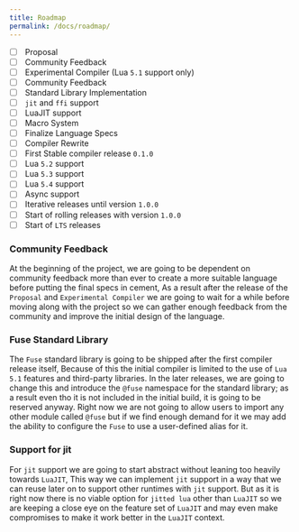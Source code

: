 ```yaml
---
title: Roadmap
permalink: /docs/roadmap/
---
```


- [ ] &nbsp;Proposal
- [ ] &nbsp;Community Feedback
- [ ] &nbsp;Experimental Compiler (Lua `5.1` support only)
- [ ] &nbsp;Community Feedback
- [ ] &nbsp;Standard Library Implementation
- [ ] &nbsp;`jit` and `ffi` support
- [ ] &nbsp;LuaJIT support
- [ ] &nbsp;Macro System
- [ ] &nbsp;Finalize Language Specs
- [ ] &nbsp;Compiler Rewrite
- [ ] &nbsp;First Stable compiler release `0.1.0`
- [ ] &nbsp;Lua `5.2` support
- [ ] &nbsp;Lua `5.3` support
- [ ] &nbsp;Lua `5.4` support
- [ ] &nbsp;Async support
- [ ] &nbsp;Iterative releases until version `1.0.0`
- [ ] &nbsp;Start of rolling releases with version `1.0.0`
- [ ] &nbsp;Start of `LTS` releases

### Community Feedback

At the beginning of the project, we are going to be dependent on community feedback more than ever to create a more suitable language before putting the final specs in cement, As a result after the release of the `Proposal` and `Experimental Compiler` we are going to wait for a while before moving along with the project so we can gather enough feedback from the community and improve the initial design of the language.

### Fuse Standard Library

The `Fuse` standard library is going to be shipped after the first compiler release itself, Because of this the initial compiler is limited to the use of `Lua 5.1` features and third-party libraries.
In the later releases, we are going to change this and introduce the `@fuse` namespace for the standard library; as a result even tho it is not included in the initial build, it is going to be reserved anyway. Right now we are not going to allow users to import any other module called `@fuse` but if we find enough demand for it we may add the ability to configure the `Fuse` to use a user-defined alias for it.

### Support for jit

For `jit` support we are going to start abstract without leaning too heavily towards `LuaJIT`, This way we can implement `jit` support in a way that we can reuse later on to support other runtimes with `jit` support. But as it is right now there is no viable option for `jitted lua` other than `LuaJIT` so we are keeping a close eye on the feature set of `LuaJIT` and may even make compromises to make it work better in the `LuaJIT` context.
